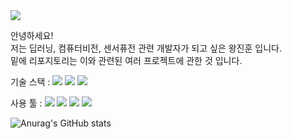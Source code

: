 <img src="https://capsule-render.vercel.app/api?type=Waving&color=ffcfff&height=300&section=header&text=Hello%20World!&fontColor=d6ace6&fontSize=90" />

안녕하세요!  
저는 딥러닝, 컴퓨터비전, 센서퓨전 관련 개발자가 되고 싶은 왕진훈 입니다.  
밑에 리포지토리는 이와 관련된 여러 프로젝트에 관한 것 입니다.

기술 스택 : <img src="https://img.shields.io/badge/Python-3766AB?style=flat-square&logo=Python&logoColor=white"/> <img src="https://img.shields.io/badge/C++-ff7f00?style=flat-square&logo=C%2B%2B&logoColor=white"/> <img src="https://img.shields.io/badge/OpenCV-5C3EE8?style=flat-square&logo=OpenCV&logoColor=white">

사용 툴 : <img src="https://img.shields.io/badge/ROS-22314E?style=flat-square&logo=ROS&logoColor=white"/> <img src="https://img.shields.io/badge/Visual Studio Code-007ACC?style=flat-square&logo=Visual Studio Code&logoColor=white"/> <img src="https://img.shields.io/badge/Visual Studio-5C2D91?style=flat-square&logo=Visual Studio&logoColor=white"/>
<img src="https://img.shields.io/badge/GitHub-181717?style=flat-square&logo=GitHub&logoColor=white"/>



  
 
![Anurag's GitHub stats](https://github-readme-stats.vercel.app/api?username=wangjinhoon&show_icons=true&theme=radical)
